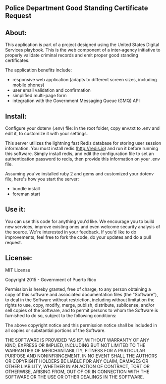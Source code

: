 Police Department Good Standing Certificate Request
---------------------------------------------------

About: 
------

This application is part of a project designed using the United States Digital Services playbook. This is the web component of a inter-agency initiative to properly validate criminal records and emit proper good standing certificates.  

The application benefits include:
- responsive web application (adapts to different screen sizes, including mobile phones) 
- user email validation and confirmation 
- simplified multi-page form
- integration with the Government Messaging Queue (GMQ) API

Install:
-------

Configure your dotenv (.env) file: 
In the root folder, copy env.txt to .env and edit it, to customize it with your settings.  

This server utilizes the lightning fast Redis database for storing user session information. You must install redis (http://redis.io) and run it before running this software. Simply install redis, and edit the configuration file to set an authentication password to redis, then provide this information on your .env file.  

Assuming you've installed ruby 2 and gems and customized your dotenv file, here's how you start the server:
- bundle install
- foreman start

Use it:
-------
You can use this code for anything you'd like. We encourage you to build new services, improve existing ones and even welcome security analysis of the source. We're interested in your feedback. If you'd like to do improvements, feel free to fork the code, do your updates and do a pull request.  

License:
-------
MIT License

Copyright 2015 - Government of Puerto Rico 

Permission is hereby granted, free of charge, to any person obtaining a copy
of this software and associated documentation files (the "Software"), to deal
in the Software without restriction, including without limitation the rights
to use, copy, modify, merge, publish, distribute, sublicense, and/or sell
copies of the Software, and to permit persons to whom the Software is
furnished to do so, subject to the following conditions:

The above copyright notice and this permission notice shall be included in
all copies or substantial portions of the Software.

THE SOFTWARE IS PROVIDED "AS IS", WITHOUT WARRANTY OF ANY KIND, EXPRESS OR
IMPLIED, INCLUDING BUT NOT LIMITED TO THE WARRANTIES OF MERCHANTABILITY,
FITNESS FOR A PARTICULAR PURPOSE AND NONINFRINGEMENT. IN NO EVENT SHALL THE
AUTHORS OR COPYRIGHT HOLDERS BE LIABLE FOR ANY CLAIM, DAMAGES OR OTHER
LIABILITY, WHETHER IN AN ACTION OF CONTRACT, TORT OR OTHERWISE, ARISING FROM,
OUT OF OR IN CONNECTION WITH THE SOFTWARE OR THE USE OR OTHER DEALINGS IN
THE SOFTWARE.
